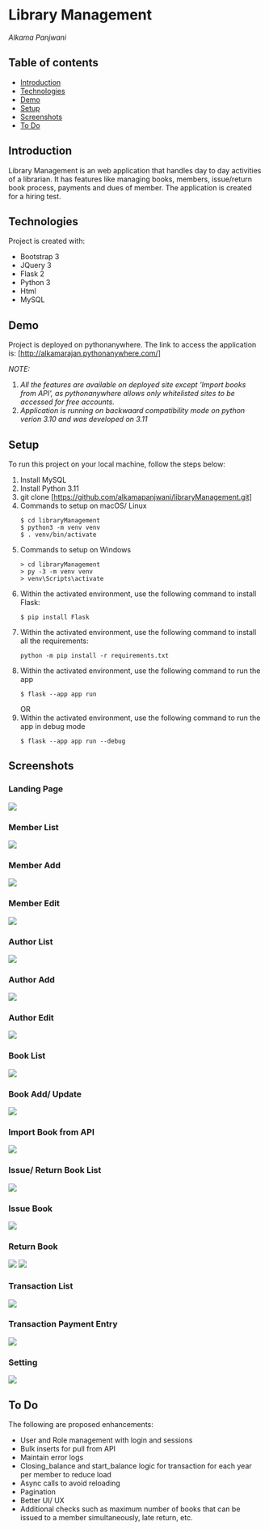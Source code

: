 # **Library Management**

_Alkama Panjwani_

## Table of contents

* [Introduction](#introduction)
* [Technologies](#technologies)
* [Demo](#demo)
* [Setup](#setup)
* [Screenshots](#screenshots)
* [To Do](#to-do)

## **Introduction**

Library Management is an web application that handles day to day activities of a librarian. It has features like managing books, members, issue/return book process, payments and dues of member. 
The application is created for a hiring test.

## **Technologies**

Project is created with:
*  Bootstrap 3
*  JQuery 3
*  Flask 2
*  Python 3
*  Html
*  MySQL 

## **Demo**

Project is deployed on pythonanywhere. The link to access the application is:
[http://alkamarajan.pythonanywhere.com/]

_NOTE:_
1. _All the features are available on deployed site except 'Import books from API', as pythonanywhere allows only whitelisted sites to be accessed for free accounts._
2. _Application is running on backwaard compatibility mode on python verion 3.10 and was developed on 3.11_

## **Setup**

To run this project on your local machine, follow the steps below:
1. Install MySQL
2. Install Python 3.11 
3. git clone [https://github.com/alkamapanjwani/libraryManagement.git]
4. Commands to setup on  macOS/ Linux
    ```
    $ cd libraryManagement
    $ python3 -m venv venv
    $ . venv/bin/activate   
    ```
5. Commands to setup on  Windows
    ```
    > cd libraryManagement
    > py -3 -m venv venv
    > venv\Scripts\activate
    ```
6. Within the activated environment, use the following command to install Flask:
    ```
    $ pip install Flask
    ```
7. Within the activated environment, use the following command to install all the requirements:
    ```
    python -m pip install -r requirements.txt
    ```
8. Within the activated environment, use the following command to run the app
    ```
    $ flask --app app run
    ```
   OR
9. Within the activated environment, use the following command to run the app in debug mode
    ```
    $ flask --app app run --debug
    ```

## **Screenshots**

### Landing Page
![](images_readme/landing.PNG)

### Member List
![](images_readme/member_list.PNG)

### Member Add
![](images_readme/member_add.PNG)

### Member Edit
![](images_readme/member_edit.PNG)

### Author List
![](images_readme/author_list.PNG)

### Author Add
![](images_readme/author_add.PNG)

### Author Edit
![](images_readme/author_edit.PNG)

### Book List
![](images_readme/book_list.PNG)

### Book Add/ Update
![](images_readme/book_add_update.PNG)

### Import Book from API
![](images_readme/book_import.PNG)

### Issue/ Return Book List
![](images_readme/issue_return_list.PNG)

### Issue Book
![](images_readme/issue_book.PNG)

### Return Book
![](images_readme/return_book.PNG)
![](images_readme/return_book_msg.PNG)

### Transaction List
![](images_readme/transaction_list.PNG)

### Transaction Payment Entry
![](images_readme/transaction_payment.PNG)

### Setting
![](images_readme/setting.PNG)

## **To Do**

The following are proposed enhancements:
* User and Role management with login and sessions 
* Bulk inserts for pull from API
* Maintain error logs
* Closing_balance and start_balance logic for transaction for each year per member to reduce load 
* Async calls to avoid reloading
* Pagination
* Better UI/ UX
* Additional checks such as maximum number of books that can be issued to a member simultaneously, late return, etc.


